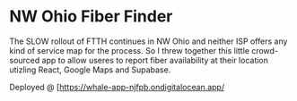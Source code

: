 # NW Ohio Fiber Finder

The SLOW rollout of FTTH continues in NW Ohio and neither ISP offers any kind of service map for the process. So I threw together this little crowd-sourced app to allow useres to report fiber availability at their location utizling React, Google Maps and Supabase.

Deployed @ [https://whale-app-njfpb.ondigitalocean.app/
